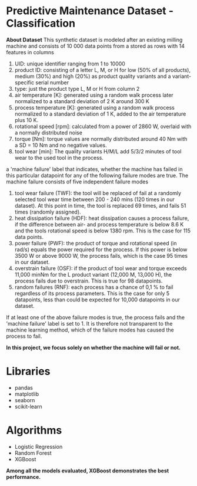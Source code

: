 # Predictive Maintenance Dataset - Classification

**About Dataset**
This synthetic dataset is modeled after an existing milling machine and consists of 10 000 data points from a stored as rows with 14 features in columns
 
  1. UID: unique identifier ranging from 1 to 10000
  2. product ID: consisting of a letter L, M, or H for low (50% of all products), medium (30%) and high (20%) as product quality variants and a variant-specific serial number
  3. type: just the product type L, M or H from column 2
  4. air temperature [K]: generated using a random walk process later normalized to a standard deviation of 2 K around 300 K
  5. process temperature [K]: generated using a random walk process normalized to a standard deviation of 1 K, added to the air temperature plus 10 K.
  6. rotational speed [rpm]: calculated from a power of 2860 W, overlaid with a normally distributed noise
  7. torque [Nm]: torque values are normally distributed around 40 Nm with a SD = 10 Nm and no negative values.
  8. tool wear [min]: The quality variants H/M/L add 5/3/2 minutes of tool wear to the used tool in the process.

a 'machine failure' label that indicates, whether the machine has failed in this particular datapoint for any of the following failure modes are true.
The machine failure consists of five independent failure modes

  1. tool wear failure (TWF): the tool will be replaced of fail at a randomly selected tool wear time between 200 - 240 mins (120 times in our dataset). At this point in time, the tool is replaced 69 times, and fails 51 times (randomly assigned).
  2. heat dissipation failure (HDF): heat dissipation causes a process failure, if the difference between air- and process temperature is below 8.6 K and the tools rotational speed is below 1380 rpm. This is the case for 115 data points.
  3. power failure (PWF): the product of torque and rotational speed (in rad/s) equals the power required for the process. If this power is below 3500 W or above 9000 W, the process fails, which is the case 95 times in our dataset.
  4. overstrain failure (OSF): if the product of tool wear and torque exceeds 11,000 minNm for the L product variant (12,000 M, 13,000 H), the process fails due to overstrain. This is true for 98 datapoints.
  5. random failures (RNF): each process has a chance of 0,1 % to fail regardless of its process parameters. This is the case for only 5 datapoints, less than could be expected for 10,000 datapoints in our dataset.

If at least one of the above failure modes is true, the process fails and the 'machine failure' label is set to 1. It is therefore not transparent to the machine learning method, which of the failure modes has caused the process to fail.

**In this project, we focus solely on whether the machine will fail or not.**

# Libraries

*   pandas
*   matplotlib
*   seaborn
*   scikit-learn

# Algorithms

*   Logistic Regression
*   Random Forest
*   XGBoost

**Among all the models evaluated, XGBoost demonstrates the best performance.**
